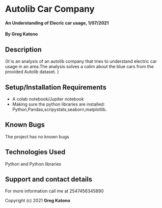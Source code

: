 # Autolib Car Company
#### An Understanding of Elecric car usage, 1/07/2021
#### By **Greg Katono**
## Description
{It is an analysis of an autolib company that tries to understand electric car usage in an area.The analysis solves a calim about the blue cars from the provided Autolib dataset. }
## Setup/Installation Requirements
* A colab notebook/Jupiter notebook
* Making sure the python libraries are installed: Python,Pandas,scripystats,seaborn,matplotlib.

## Known Bugs
The project has no known bugs
## Technologies Used
Python and Python libraries
## Support and contact details
For more information call me at 2547456345890

Copyright (c) 2021 **Greg Katono**
  